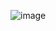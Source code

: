 ![image](https://user-images.githubusercontent.com/98099819/174316148-c4abea10-928e-47ae-bcc0-714e09cef6bd.png)
